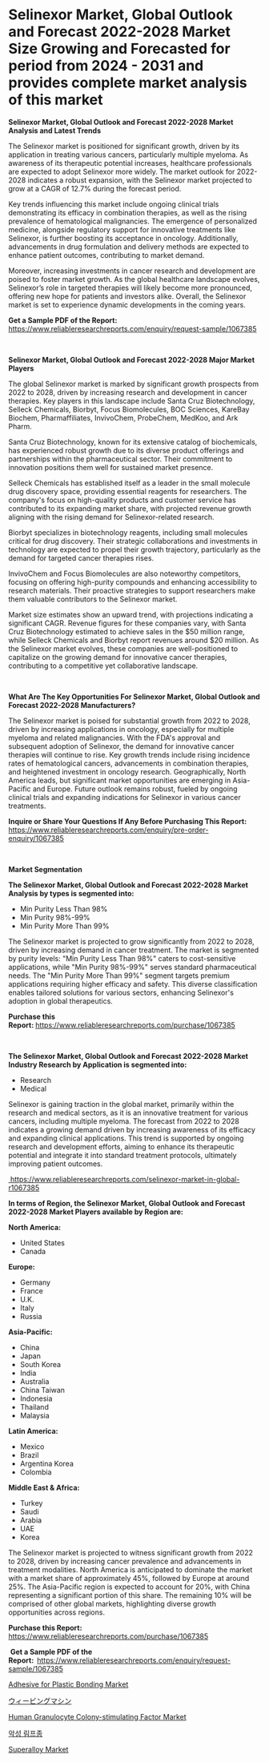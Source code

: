 <p><h1>Selinexor Market, Global Outlook and Forecast 2022-2028 Market Size Growing and Forecasted for period from 2024 - 2031 and provides complete market analysis of this market</h1></p><p><strong>Selinexor Market, Global Outlook and Forecast 2022-2028 Market Analysis and Latest Trends</strong></p>
<p><p>The Selinexor market is positioned for significant growth, driven by its application in treating various cancers, particularly multiple myeloma. As awareness of its therapeutic potential increases, healthcare professionals are expected to adopt Selinexor more widely. The market outlook for 2022-2028 indicates a robust expansion, with the Selinexor market projected to grow at a CAGR of 12.7% during the forecast period.</p><p>Key trends influencing this market include ongoing clinical trials demonstrating its efficacy in combination therapies, as well as the rising prevalence of hematological malignancies. The emergence of personalized medicine, alongside regulatory support for innovative treatments like Selinexor, is further boosting its acceptance in oncology. Additionally, advancements in drug formulation and delivery methods are expected to enhance patient outcomes, contributing to market demand. </p><p>Moreover, increasing investments in cancer research and development are poised to foster market growth. As the global healthcare landscape evolves, Selinexor’s role in targeted therapies will likely become more pronounced, offering new hope for patients and investors alike. Overall, the Selinexor market is set to experience dynamic developments in the coming years.</p></p>
<p><strong>Get a Sample PDF of the Report:&nbsp;</strong> <a href="https://www.reliableresearchreports.com/enquiry/request-sample/1067385">https://www.reliableresearchreports.com/enquiry/request-sample/1067385</a></p>
<p>&nbsp;</p>
<p><strong>Selinexor Market, Global Outlook and Forecast 2022-2028 Major Market Players</strong></p>
<p><p>The global Selinexor market is marked by significant growth prospects from 2022 to 2028, driven by increasing research and development in cancer therapies. Key players in this landscape include Santa Cruz Biotechnology, Selleck Chemicals, Biorbyt, Focus Biomolecules, BOC Sciences, KareBay Biochem, Pharmaffiliates, InvivoChem, ProbeChem, MedKoo, and Ark Pharm.</p><p>Santa Cruz Biotechnology, known for its extensive catalog of biochemicals, has experienced robust growth due to its diverse product offerings and partnerships within the pharmaceutical sector. Their commitment to innovation positions them well for sustained market presence.</p><p>Selleck Chemicals has established itself as a leader in the small molecule drug discovery space, providing essential reagents for researchers. The company's focus on high-quality products and customer service has contributed to its expanding market share, with projected revenue growth aligning with the rising demand for Selinexor-related research.</p><p>Biorbyt specializes in biotechnology reagents, including small molecules critical for drug discovery. Their strategic collaborations and investments in technology are expected to propel their growth trajectory, particularly as the demand for targeted cancer therapies rises.</p><p>InvivoChem and Focus Biomolecules are also noteworthy competitors, focusing on offering high-purity compounds and enhancing accessibility to research materials. Their proactive strategies to support researchers make them valuable contributors to the Selinexor market.</p><p>Market size estimates show an upward trend, with projections indicating a significant CAGR. Revenue figures for these companies vary, with Santa Cruz Biotechnology estimated to achieve sales in the $50 million range, while Selleck Chemicals and Biorbyt report revenues around $20 million. As the Selinexor market evolves, these companies are well-positioned to capitalize on the growing demand for innovative cancer therapies, contributing to a competitive yet collaborative landscape.</p></p>
<p>&nbsp;</p>
<p><strong>What Are The Key Opportunities For Selinexor Market, Global Outlook and Forecast 2022-2028 Manufacturers?</strong></p>
<p><p>The Selinexor market is poised for substantial growth from 2022 to 2028, driven by increasing applications in oncology, especially for multiple myeloma and related malignancies. With the FDA's approval and subsequent adoption of Selinexor, the demand for innovative cancer therapies will continue to rise. Key growth trends include rising incidence rates of hematological cancers, advancements in combination therapies, and heightened investment in oncology research. Geographically, North America leads, but significant market opportunities are emerging in Asia-Pacific and Europe. Future outlook remains robust, fueled by ongoing clinical trials and expanding indications for Selinexor in various cancer treatments.</p></p>
<p><strong>Inquire or Share Your Questions If Any Before Purchasing This Report:</strong> <a href="https://www.reliableresearchreports.com/enquiry/pre-order-enquiry/1067385">https://www.reliableresearchreports.com/enquiry/pre-order-enquiry/1067385</a></p>
<p>&nbsp;</p>
<p><strong>Market Segmentation</strong></p>
<p><strong>The Selinexor Market, Global Outlook and Forecast 2022-2028 Market Analysis by types is segmented into:</strong></p>
<p><ul><li>Min Purity Less Than 98%</li><li>Min Purity 98%-99%</li><li>Min Purity More Than 99%</li></ul></p>
<p><p>The Selinexor market is projected to grow significantly from 2022 to 2028, driven by increasing demand in cancer treatment. The market is segmented by purity levels: "Min Purity Less Than 98%" caters to cost-sensitive applications, while "Min Purity 98%-99%" serves standard pharmaceutical needs. The "Min Purity More Than 99%" segment targets premium applications requiring higher efficacy and safety. This diverse classification enables tailored solutions for various sectors, enhancing Selinexor's adoption in global therapeutics.</p></p>
<p><strong>Purchase this Report:&nbsp;</strong><a href="https://www.reliableresearchreports.com/purchase/1067385">https://www.reliableresearchreports.com/purchase/1067385</a></p>
<p>&nbsp;</p>
<p><strong>The Selinexor Market, Global Outlook and Forecast 2022-2028 Market Industry Research by Application is segmented into:</strong></p>
<p><ul><li>Research</li><li>Medical</li></ul></p>
<p><p>Selinexor is gaining traction in the global market, primarily within the research and medical sectors, as it is an innovative treatment for various cancers, including multiple myeloma. The forecast from 2022 to 2028 indicates a growing demand driven by increasing awareness of its efficacy and expanding clinical applications. This trend is supported by ongoing research and development efforts, aiming to enhance its therapeutic potential and integrate it into standard treatment protocols, ultimately improving patient outcomes.</p></p>
<p><a href="https://www.reliableresearchreports.com/selinexor-market-in-global-r1067385">&nbsp;https://www.reliableresearchreports.com/selinexor-market-in-global-r1067385</a></p>
<p><strong>In terms of Region, the Selinexor Market, Global Outlook and Forecast 2022-2028 Market Players available by Region are:</strong></p>
<p>
    <p> <strong> North America: </strong>
        <ul>
            <li>United States</li>
            <li>Canada</li>
        </ul>
        </p> 
    <p> <strong> Europe: </strong>
        <ul>
            <li>Germany</li>
            <li>France</li>
            <li>U.K.</li>
            <li>Italy</li>
            <li>Russia</li>
        </ul>
        </p> 
    <p> <strong> Asia-Pacific: </strong>
        <ul>
            <li>China</li>
            <li>Japan</li>
            <li>South Korea</li>
            <li>India</li>
            <li>Australia</li>
            <li>China Taiwan</li>
            <li>Indonesia</li>
            <li>Thailand</li>
            <li>Malaysia</li>
        </ul>
        </p> 
    <p> <strong> Latin America: </strong>
        <ul>
            <li>Mexico</li>
            <li>Brazil</li>
            <li>Argentina Korea</li>
            <li>Colombia</li>
        </ul>
        </p> 
    <p> <strong> Middle East & Africa: </strong>
        <ul>
            <li>Turkey</li>
            <li>Saudi</li>
            <li>Arabia</li>
            <li>UAE</li>
            <li>Korea</li>
        </ul>
    </p>
    </p>
<p><p>The Selinexor market is projected to witness significant growth from 2022 to 2028, driven by increasing cancer prevalence and advancements in treatment modalities. North America is anticipated to dominate the market with a market share of approximately 45%, followed by Europe at around 25%. The Asia-Pacific region is expected to account for 20%, with China representing a significant portion of this share. The remaining 10% will be comprised of other global markets, highlighting diverse growth opportunities across regions.</p></p>
<p><strong>Purchase this Report: </strong><a href="https://www.reliableresearchreports.com/purchase/1067385">https://www.reliableresearchreports.com/purchase/1067385</a></p>
<p>&nbsp;<strong>Get a Sample PDF of the Report:&nbsp;&nbsp;</strong><a href="https://www.reliableresearchreports.com/enquiry/request-sample/1067385">https://www.reliableresearchreports.com/enquiry/request-sample/1067385</a></p>
<p><strong></strong></p>
<p><p><a href="https://medium.com/@faith.reidt5556/adhesive-for-plastic-bonding-market-trends-a-detailed-study-of-its-market-segmentation-and-ce321271141d">Adhesive for Plastic Bonding Market</a></p><p><a href="https://medium.com/@gordonjast2023/%E3%82%B0%E3%83%AD%E3%83%BC%E3%83%90%E3%83%AB%E7%B9%94%E6%A9%9F%E5%B8%82%E5%A0%B4%E3%81%AE%E6%9C%AA%E6%9D%A5%E3%81%AE%E5%8B%95%E5%90%91-2024%E5%B9%B4%E3%81%8B%E3%82%892031%E5%B9%B4%E3%81%BE%E3%81%A7%E3%81%AE%E5%B8%82%E5%A0%B4%E3%82%A4%E3%83%B3%E3%82%B5%E3%82%A4%E3%83%88%E3%81%A8%E5%88%86%E6%9E%90-130%E3%83%9A%E3%83%BC%E3%82%B8-19701546740d">ウィービングマシン</a></p><p><a href="https://issuu.com/reportprime-2/docs/human-granulocyte-colony-stimulatin_930c9a426287dd">Human Granulocyte Colony-stimulating Factor Market</a></p><p><a href="https://medium.com/@avaoneill70/%EC%95%85%EC%84%B1-%EB%A6%BC%ED%94%84%EC%A2%85-%EC%8B%9C%EC%9E%A5-%EA%B7%9C%EB%AA%A8-%EC%8B%9C%EC%9E%A5-%EC%84%B8%EB%B6%84%ED%99%94-%EC%8B%9C%EC%9E%A5-%EB%8F%99%ED%96%A5-%EB%B0%8F-2031%EB%85%84%EA%B9%8C%EC%A7%80%EC%9D%98-%EC%84%B1%EC%9E%A5-%EB%B6%84%EC%84%9D-%EC%98%88%EC%B8%A1-58fc22b01939">악성 림프종</a></p><p><a href="https://www.linkedin.com/pulse/insights-superalloy-market-players-size-geographical-regions-42eke?trackingId=ujZ6QhT8S7SWx%2FBjK1CZTA%3D%3D">Superalloy Market</a></p></p>